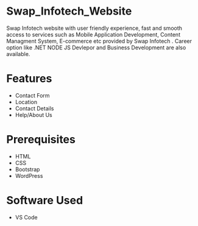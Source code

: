 # Swap_Infotech_Website
Swap Infotech website with user friendly experience, fast and smooth access to services such as Mobile Application Development, Content Managment System, E-commerce etc provided by Swap Infotech . Career option like .NET NODE JS Devlepor and Business Development are also available. 

# Features
* Contact Form
* Location 
* Contact Details 
* Help/About Us

# Prerequisites
* HTML
* CSS
* Bootstrap
* WordPress

# Software Used 
* VS Code
